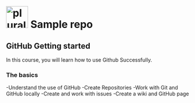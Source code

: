 # <a href='http://pluralsight.com'><img src='https://content.pendo-cdn.pluralsight.com/awnWngBOIuIeQrIoo3UXPBigNBA/guide-media-d31c6b99-7a41-4c28-bddf-b5d5ea02ab16' height='60' alt='pluralsight logo' /></a> Sample repo

## GitHub Getting started
In this course, you will learn how to use Github Successfully.

### The basics
-Understand the use of GitHub
-Create Repositories
-Work with Git and GitHub locally
-Create and work with issues
-Create a wiki and GitHub page
